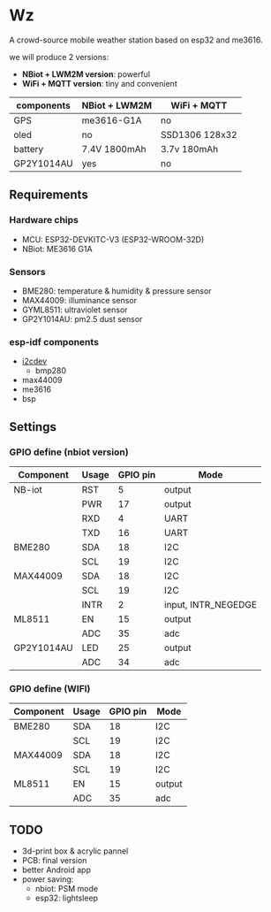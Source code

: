 # Wz

A crowd-source mobile weather station based on esp32 and me3616.

we will produce 2 versions:

- **NBiot + LWM2M version**: powerful
- **WiFi + MQTT version**: tiny and convenient

| components | NBiot + LWM2M | WiFi + MQTT    |
| ---------- | ------------- | -------------- |
| GPS        | me3616-G1A    | no             |
| oled       | no            | SSD1306 128x32 |
| battery    | 7.4V 1800mAh  | 3.7v  180mAh   |
| GP2Y1014AU | yes           | no             |

## Requirements

### Hardware chips

- MCU: ESP32-DEVKITC-V3 (ESP32-WROOM-32D)
- NBiot: ME3616 G1A

### Sensors

- BME280: temperature & humidity & pressure sensor
- MAX44009: illuminance sensor
- GYML8511: ultraviolet sensor
- GP2Y1014AU: pm2.5 dust sensor

### esp-idf components

- [i2cdev](https://github.com/UncleRus/esp-idf-lib)
  - bmp280
- max44009 
- me3616
- bsp

## Settings

### GPIO define (nbiot version)

| Component | Usage | GPIO pin   | Mode     |
| --------- | -------- | ------ | ---- |
| NB-iot    | RST      | 5 |   output|
|           | PWR | 17 | output |
|           | RXD | 4 | UART |
|           | TXD | 16 | UART |
| BME280 | SDA | 18 | I2C |
|           | SCL | 19 | I2C |
| MAX44009 | SDA | 18 | I2C |
|           | SCL | 19 | I2C |
|           | INTR | 2 | input, INTR_NEGEDGE |
| ML8511 | EN | 15 | output |
|           | ADC | 35 | adc |
|GP2Y1014AU|LED|25|output|
||ADC|34|adc|

### GPIO define (WIFI)
| Component | Usage | GPIO pin   | Mode     |
| --------- | -------- | ------ | ---- |
| BME280 | SDA | 18 | I2C |
|           | SCL | 19 | I2C |
| MAX44009 | SDA | 18 | I2C |
|           | SCL | 19 | I2C |
| ML8511 | EN | 15 | output |
|           | ADC | 35 | adc |

## TODO

- 3d-print box & acrylic pannel
- PCB: final version
- better Android app
- power saving:
  - nbiot: PSM mode
  - esp32: lightsleep

